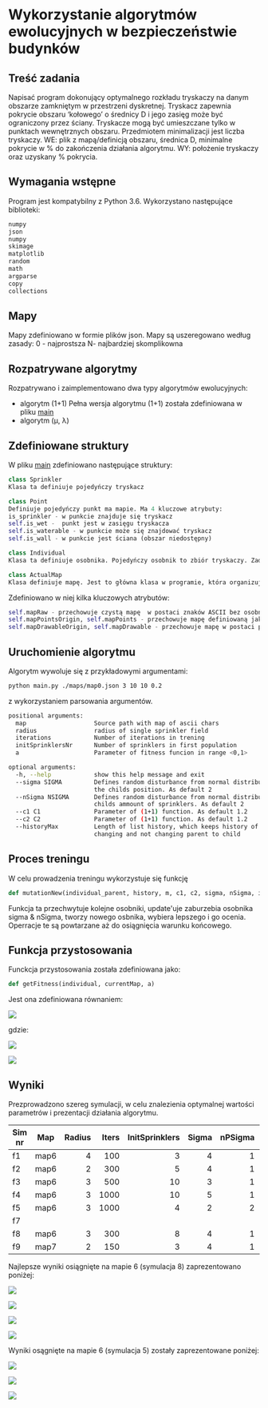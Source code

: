 # Wykorzystanie algorytmów ewolucyjnych w bezpieczeństwie budynków
## Treść zadania
Napisać program dokonujący optymalnego rozkładu tryskaczy na danym obszarze zamkniętym w przestrzeni dyskretnej. 
Tryskacz zapewnia pokrycie obszaru ‘kołowego’ o średnicy D i jego zasięg może być ograniczony przez ściany. 
Tryskacze mogą być umieszczane tylko w punktach wewnętrznych obszaru. Przedmiotem minimalizacji jest liczba tryskaczy. 
WE: plik z mapą/definicją obszaru, średnica D, minimalne pokrycie w % do zakończenia działania algorytmu. 
WY: położenie tryskaczy oraz uzyskany % pokrycia.

## Wymagania wstępne
Program jest kompatybilny z Python 3.6.
Wykorzystano następujące biblioteki:
```python
numpy
json
numpy
skimage
matplotlib
random 
math
argparse
copy
collections
```
## Mapy
Mapy zdefiniowano w formie plików json. Mapy są uszeregowano według zasady: 0 - najprostsza N- najbardziej skomplikowna
## Rozpatrywane algorytmy
Rozpatrywano i zaimplementowano dwa typy algorytmów ewolucyjnych:
* algorytm (1+1)
Pełna wersja algorytmu (1+1) została zdefiniowana w pliku [main](./main.py)
* algorytm (μ, λ)

## Zdefiniowane struktury
W pliku [main](./main.py) zdefiniowano następujące struktury:
```python
class Sprinkler
Klasa ta definiuje pojedyńczy tryskacz
```
```python
class Point
Definiuje pojedyńczy punkt ma mapie. Ma 4 kluczowe atrybuty:
is_sprinkler - w punkcie znajduje się tryskacz
self.is_wet -  punkt jest w zasięgu tryskacza
self.is_waterable - w punkcie może się znajdować tryskacz
self.is_wall - w punkcie jest ściana (obszar niedostępny)
```
```python 
class Individual
Klasa ta definiuje osobnika. Pojedyńczy osobnik to zbiór tryskaczy. Zadaniem algorytmu jest znalezienie najlepszego osobnika w procesie ewolucji (Problem sprowadza się więc do znalezienia optymalnego rozłożenia tryskaczy).
```
```python 
class ActualMap
Klasa definiuje mapę. Jest to główna klasa w programie, która organizuje działanie algorytmu.
```
Zdefiniowano w niej kilka kluczowych atrybutów:
```python
self.mapRaw - przechowuje czystą mapę  w postaci znaków ASCII bez osobnika
self.mapPointsOrigin, self.mapPoints - przechowuje mapę definiowaną jako zbiór obiektów typu Points
self.mapDrawableOrigin, self.mapDrawable - przechowuje mapę w postaci przystosowanej do wyświetlania przez matplotlib 
``` 
## Uruchomienie algorytmu
Algorytm wywoluje się z przykładowymi argumentami:
```sh
python main.py ./maps/map0.json 3 10 10 0.2
```
 z wykorzystaniem parsowania argumentów.
```sh
positional arguments:
  map                   Source path with map of ascii chars
  radius                radius of single sprinkler field
  iterations            Number of iterations in trening
  initSprinklersNr      Number of sprinklers in first population
  a                     Parameter of fitness funcion in range <0,1>

optional arguments:
  -h, --help            show this help message and exit
  --sigma SIGMA         Defines random disturbance from normal distribution of
                        the childs position. As default 2
  --nSigma NSIGMA       Defines random disturbance from normal distribution of
                        childs ammount of sprinklers. As default 2
  --c1 C1               Parameter of (1+1) function. As default 1.2
  --c2 C2               Parameter of (1+1) function. As default 1.2
  --historyMax          Length of list history, which keeps history of
                        changing and not changing parent to child
```
## Proces treningu
W celu prowadzenia treningu wykorzystuje się funkcję 
```python
def mutationNew(individual_parent, history, m, c1, c2, sigma, nSigma, iterationIndex, actualMap, a)
```
Funkcja ta przechwytuje kolejne osobniki, update'uje zaburzebia osobnika sigma & nSigma, tworzy nowego osbnika, wybiera lepszego i go ocenia.
Operracje te są powtarzane aż do osiągnięcia warunku końcowego.

## Funkcja przystosowania
Funckcja przystosowania została zdefiniowana jako:
```python
def getFitness(individual, currentMap, a)
```
Jest ona zdefiniowana równaniem: 

![](equations/fitnessFunction.png)  

gdzie:

![](equations/sprinklersMap.png)

![](equations/coverageMap.png)

## Wyniki
Prezprowadzono szereg symulacji, w celu znalezienia optymalnej wartości parametrów i prezentacji działania algorytmu.

| Sim nr| Map  | Radius | Iters | InitSprinklers | Sigma | nPSigma | nNSigma | a   | histMax | c1   |c2   | maxInterNoChange   | FFitness| FSigma | Coverage | FSprinklers|
| ----- |:----:| ------:| -----:| --------------:| -----:| -------:| -------:| ---:| -------:| ----:| ---:| -----------------: |--------:| ------:| --------:| ----------:|
| f1    | map6 |    4   |  100  |      3         |   4   | 1       | -1      | 0.1 | 10      | 0.82 | 1.2 | (iterations * 0.3) |0.65     | 3.9    |          |            |
| f2    | map6 |    2   |  300  |      5         |   4   | 1       | -1      | 0.2 | 10      | 0.82 | 1.2 | (iterations * 0.3) |0.6      | 0.5    |          |            |
| f3    | map6 |    3   |  500  |      10        |   3   | 1       | -1      | 0.15| 10      | 0.82 | 1.2 | (iterations * 0.3) |0.72     | 0.2    |          |            |
| f4    | map6 |    3   |  1000 |      10        |   5   | 1       | -1      | 0.18| 10      | 0.82 | 1.2 | (iterations * 0.3) |0.68     | 0.5    |          |            |
| f5    | map6 |    3   |  1000 |      4         |   2   | 2       | -2      | 0.15| 10      | 0.82 | 1.5 | 50                 |0.73     | 0.3    |          |            |
| f7    
| f8    | map6 |    3   |  300  |      8         |   4   | 1       | -1      | 0.05| 10      | 0.82 | 1.5 | 100                |0.9      | 0.1    |  1       |     41     |
| f9    | map7 |    2   |  150  |      3         |   4   | 1       | -1      | 0.1 | 10      | 0.82 | 1.2 | 100                |0.48     | 0.1    |  0.51    |     32     |

Najlepsze wyniki osiągnięte na mapie 6 (symulacja 8) zaprezentowano poniżej:


![](Doc/f8/first_10.png)


![](Doc/f8/last_10.png)

![](Doc/f8/plot1.png)

![](Doc/f8/plot2.png)

Wyniki osągnięte na mapie 6 (symulacja 5) zostały zaprezentowane poniżej: 

![](Doc/f5/first_10.png)

![](Doc/f5/last_10.png)

![](Doc/f5/plot.png)